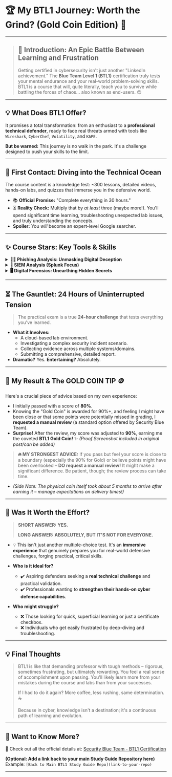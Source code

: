 # 🏆 My BTL1 Journey: Worth the Grind? (Gold Coin Edition) 🥇

---

> ## 🏁 Introduction: An Epic Battle Between Learning and Frustration
> 
> Getting certified in cybersecurity isn't just another "LinkedIn achievement." The **Blue Team Level 1 (BTL1)** certification truly tests your mental endurance and your real-world problem-solving skills. BTL1 is a course that will, quite literally, teach you to survive while battling the forces of chaos... also known as end-users. 😉

---

## 💡 What Does BTL1 Offer?

It promises a total transformation: from an enthusiast to a **professional technical defender**, ready to face real threats armed with tools like `Wireshark`, `CyberChef`, `Volatility`, and `KAPE`.

**But be warned:** This journey is no walk in the park. It's a challenge designed to push your skills to the limit.

---

## 🌊 First Contact: Diving into the Technical Ocean

The course content is a knowledge fest: ~300 lessons, detailed videos, hands-on labs, and quizzes that immerse you in the defensive world.

* 📚 **Official Promise:** "Complete everything in 30 hours."
* ⏳ **Reality Check:** Multiply that by *at least* three (maybe more!). You'll spend significant time learning, troubleshooting unexpected lab issues, and truly understanding the concepts.
* **Spoiler:** You *will* become an expert-level Google searcher.

---

## ✨ Course Stars: Key Tools & Skills

<details>
<summary><strong>🕵️‍♀️ Phishing Analysis: Unmasking Digital Deception</strong></summary>
<br>
Discover the art of dissecting malicious emails. From tricky headers to suspicious URLs, this module teaches you to read between the lines and uncover hidden intent.
    <ul>
        <li><em>Fun Level:</em> High.</li>
        <li><em>Frustration Level:</em> Even Higher. 😅</li>
    </ul>
</details>

<details>
<summary><strong>🔎 SIEM Analysis (Splunk Focus)</strong></summary>
<br>
The SIEM (like `Splunk` in the course) becomes your primary tool for analyzing suspicious events. It's a powerful system that gives you a digital detective feeling... until you discover just how addictive (and time-consuming) searching can be.
    <ul>
        <li>🔹 **Key Note:** Prepare to sift through seemingly infinite logs. It builds character!</li>
    </ul>
</details>

<details>
<summary><strong>🖥️ Digital Forensics: Unearthing Hidden Secrets</strong></summary>
<br>
With tools like `Autopsy` and `Volatility`, you'll learn to investigate memory dumps, hard drives, and seemingly innocent files.
    <ul>
        <li>🔸 **Fun Fact:** No file is truly empty. Everything has a story to tell if you know how to listen.</li>
    </ul>
</details>

---

## ⏳ The Gauntlet: 24 Hours of Uninterrupted Tension

> The practical exam is a true **24-hour challenge** that tests everything you've learned.

* **What it Involves:**
    * A cloud-based lab environment.
    * Investigating a complex security incident scenario.
    * Collecting evidence across multiple systems/domains.
    * Submitting a comprehensive, detailed report.
* **Dramatic?** Yes. **Entertaining?** Absolutely.

---

## 🎯 My Result & The **GOLD COIN TIP** 🪙

Here's a crucial piece of advice based on my own experience:

* I initially passed with a score of **80%**.
* Knowing the "Gold Coin" is awarded for 90%+, and feeling I might have been close or that some points were potentially missed in grading, I **requested a manual review** (a standard option offered by Security Blue Team).
* **Surprise!** After the review, my score was adjusted to **90%**, earning me the coveted **BTL1 Gold Coin!** ✨ *(Proof Screenshot included in original post/can be added)*

> **🔥 MY STRONGEST ADVICE:** If you pass but feel your score is close to a boundary (especially the 90% for Gold) or believe points might have been overlooked – **DO request a manual review!** It might make a significant difference. Be patient, though; the review process can take time.

* *(Side Note: The physical coin itself took about 5 months to arrive after earning it – manage expectations on delivery times!)*

---

## 🤔 Was It Worth the Effort?

> **SHORT ANSWER:** **YES.**
>
> **LONG ANSWER:** **ABSOLUTELY, BUT IT'S NOT FOR EVERYONE.**

* 💡 This isn't just another multiple-choice test. It's an **immersive experience** that genuinely prepares you for real-world defensive challenges, forging practical, critical skills.

* **Who is it ideal for?**
    * ✔️ Aspiring defenders seeking a **real technical challenge** and practical validation.
    * ✔️ Professionals wanting to **strengthen their hands-on cyber defense capabilities**.

* **Who might struggle?**
    * ❌ Those looking for quick, superficial learning or just a certificate checkbox.
    * ❌ Individuals who get easily frustrated by deep-diving and troubleshooting.

---

## 💡 Final Thoughts

> BTL1 is like that demanding professor with tough methods – rigorous, sometimes frustrating, but ultimately rewarding. You feel a real sense of accomplishment upon passing. You'll likely learn more from your mistakes during the course and labs than from your successes.
>
> If I had to do it again? More coffee, less rushing, same determination. ☕
>
> Because in cyber, knowledge isn't a destination; it's a continuous path of learning and evolution.

---

## 🔗 Want to Know More?

📍 Check out all the official details at:
[Security Blue Team - BTL1 Certification](https://elearning.securityblue.team/home/certifications/blue-team-level-1)

**(Optional: Add a link back to your main Study Guide Repository here)**
Example: `[Back to Main BTL1 Study Guide Repo](link-to-your-repo)`

---
